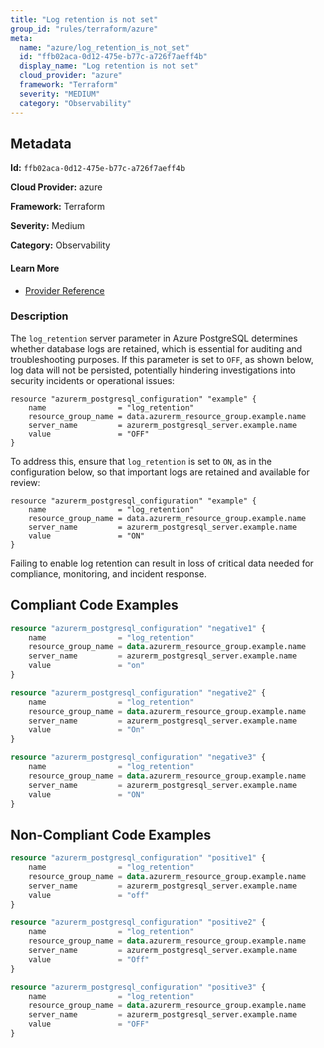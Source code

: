 ```yaml
---
title: "Log retention is not set"
group_id: "rules/terraform/azure"
meta:
  name: "azure/log_retention_is_not_set"
  id: "ffb02aca-0d12-475e-b77c-a726f7aeff4b"
  display_name: "Log retention is not set"
  cloud_provider: "azure"
  framework: "Terraform"
  severity: "MEDIUM"
  category: "Observability"
---
```

## Metadata

**Id:** `ffb02aca-0d12-475e-b77c-a726f7aeff4b`

**Cloud Provider:** azure

**Framework:** Terraform

**Severity:** Medium

**Category:** Observability

#### Learn More

 - [Provider Reference](https://registry.terraform.io/providers/hashicorp/azurerm/latest/docs/resources/postgresql_configuration)

### Description

 The `log_retention` server parameter in Azure PostgreSQL determines whether database logs are retained, which is essential for auditing and troubleshooting purposes. If this parameter is set to `OFF`, as shown below, log data will not be persisted, potentially hindering investigations into security incidents or operational issues:

```
resource "azurerm_postgresql_configuration" "example" {
    name                = "log_retention"
    resource_group_name = data.azurerm_resource_group.example.name
    server_name         = azurerm_postgresql_server.example.name
    value               = "OFF"
}
```

To address this, ensure that `log_retention` is set to `ON`, as in the configuration below, so that important logs are retained and available for review:

```
resource "azurerm_postgresql_configuration" "example" {
    name                = "log_retention"
    resource_group_name = data.azurerm_resource_group.example.name
    server_name         = azurerm_postgresql_server.example.name
    value               = "ON"
}
```

Failing to enable log retention can result in loss of critical data needed for compliance, monitoring, and incident response.


## Compliant Code Examples
```tf
resource "azurerm_postgresql_configuration" "negative1" {
    name                = "log_retention"
    resource_group_name = data.azurerm_resource_group.example.name
    server_name         = azurerm_postgresql_server.example.name
    value               = "on"
}

resource "azurerm_postgresql_configuration" "negative2" {
    name                = "log_retention"
    resource_group_name = data.azurerm_resource_group.example.name
    server_name         = azurerm_postgresql_server.example.name
    value               = "On"
}

resource "azurerm_postgresql_configuration" "negative3" {
    name                = "log_retention"
    resource_group_name = data.azurerm_resource_group.example.name
    server_name         = azurerm_postgresql_server.example.name
    value               = "ON"
}
```
## Non-Compliant Code Examples
```tf
resource "azurerm_postgresql_configuration" "positive1" {
    name                = "log_retention"
    resource_group_name = data.azurerm_resource_group.example.name
    server_name         = azurerm_postgresql_server.example.name
    value               = "off"
}

resource "azurerm_postgresql_configuration" "positive2" {
    name                = "log_retention"
    resource_group_name = data.azurerm_resource_group.example.name
    server_name         = azurerm_postgresql_server.example.name
    value               = "Off"
}

resource "azurerm_postgresql_configuration" "positive3" {
    name                = "log_retention"
    resource_group_name = data.azurerm_resource_group.example.name
    server_name         = azurerm_postgresql_server.example.name
    value               = "OFF"
}
```